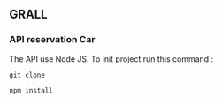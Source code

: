 ## GRALL

### API reservation Car

The API use Node JS.
To init project run this command :


```
git clone 

npm install
```